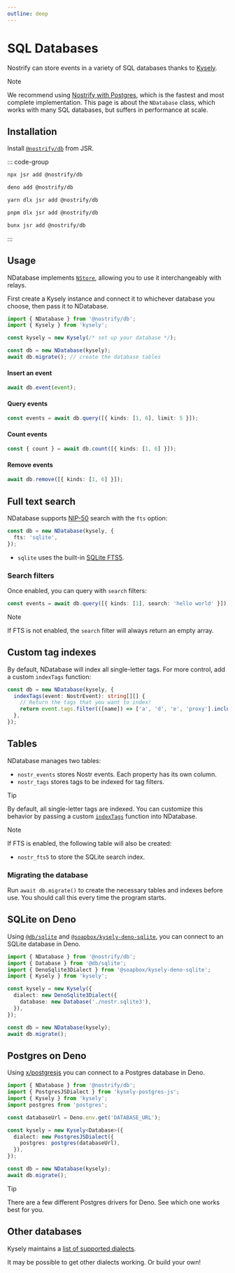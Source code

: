 ```yaml
---
outline: deep
---
```


# SQL Databases

Nostrify can store events in a variety of SQL databases thanks to [Kysely](https://github.com/kysely-org/kysely).

> [!NOTE]
> We recommend using [Nostrify with Postgres](/store/postgres.md), which is the fastest and most complete implementation.
> This page is about the `NDatabase` class, which works with many SQL databases, but suffers in performance at scale.

## Installation

Install [`@nostrify/db`](https://jsr.io/@nostrify/db) from JSR.

::: code-group

```sh [npm]
npx jsr add @nostrify/db
```

```sh [Deno]
deno add @nostrify/db
```

```sh [yarn]
yarn dlx jsr add @nostrify/db
```

```sh [pnpm]
pnpm dlx jsr add @nostrify/db
```

```sh [Bun]
bunx jsr add @nostrify/db
```

:::

## Usage

NDatabase implements [`NStore`](https://jsr.io/@nostrify/types/doc/~/NStore), allowing you to use it interchangeably with relays.

First create a Kysely instance and connect it to whichever database you choose, then pass it to NDatabase.

```ts
import { NDatabase } from '@nostrify/db';
import { Kysely } from 'kysely';

const kysely = new Kysely(/* set up your database */);

const db = new NDatabase(kysely);
await db.migrate(); // create the database tables
```

#### Insert an event

```ts
await db.event(event);
```

#### Query events

```ts
const events = await db.query([{ kinds: [1, 6], limit: 5 }]);
```

#### Count events

```ts
const { count } = await db.count([{ kinds: [1, 6] }]);
```

#### Remove events

```ts
await db.remove([{ kinds: [1, 6] }]);
```

## Full text search

NDatabase supports [NIP-50](https://github.com/nostr-protocol/nips/blob/master/50.md) search with the `fts` option:

```ts
const db = new NDatabase(kysely, {
  fts: 'sqlite',
});
```

- `sqlite` uses the built-in [SQLite FTS5](https://sqlite.org/fts5.html).

### Search filters

Once enabled, you can query with `search` filters:

```ts
const events = await db.query([{ kinds: [1], search: 'hello world' }]);
```

> [!NOTE]
> If FTS is not enabled, the `search` filter will always return an empty array.

## Custom tag indexes

By default, NDatabase will index all single-letter tags. For more control, add a custom `indexTags` function:

```ts
const db = new NDatabase(kysely, {
  indexTags(event: NostrEvent): string[][] {
    // Return the tags that you want to index!
    return event.tags.filter(([name]) => ['a', 'd', 'e', 'proxy'].includes(name));
  },
});
```

## Tables

NDatabase manages two tables:

- `nostr_events` stores Nostr events. Each property has its own column.
- `nostr_tags` stores tags to be indexed for tag filters.

> [!TIP]
> By default, all single-letter tags are indexed. You can customize this behavior by passing a custom [`indexTags`](https://jsr.io/@nostrify/db/doc/~/NDatabase.prototype.indexTags) function into NDatabase.

> [!NOTE]
> If FTS is enabled, the following table will also be created:
>
> - `nostr_fts5` to store the SQLite search index.

### Migrating the database

Run `await db.migrate()` to create the necessary tables and indexes before use.
You should call this every time the program starts.

## SQLite on Deno

Using [`@db/sqlite`](https://jsr.io/@db/sqlite) and [`@soapbox/kysely-deno-sqlite`](https://jsr.io/@soapbox/kysely-deno-sqlite), you can connect to an SQLite database in Deno.

```ts
import { NDatabase } from '@nostrify/db';
import { Database } from '@db/sqlite';
import { DenoSqlite3Dialect } from '@soapbox/kysely-deno-sqlite';
import { Kysely } from 'kysely';

const kysely = new Kysely({
  dialect: new DenoSqlite3Dialect({
    database: new Database('./nostr.sqlite3'),
  }),
});

const db = new NDatabase(kysely);
await db.migrate();
```

## Postgres on Deno

Using [x/postgresjs](https://deno.land/x/postgresjs) you can connect to a Postgres database in Deno.

```ts
import { NDatabase } from '@nostrify/db';
import { PostgresJSDialect } from 'kysely-postgres-js';
import { Kysely } from 'kysely';
import postgres from 'postgres';

const databaseUrl = Deno.env.get('DATABASE_URL');

const kysely = new Kysely<Database>({
  dialect: new PostgresJSDialect({
    postgres: postgres(databaseUrl),
  }),
});

const db = new NDatabase(kysely);
await db.migrate();
```

> [!TIP]
> There are a few different Postgres drivers for Deno. See which one works best for you.

## Other databases

Kysely maintains a [list of supported dialects](https://www.kysely.dev/docs/dialects).

It may be possible to get other dialects working. Or build your own!
